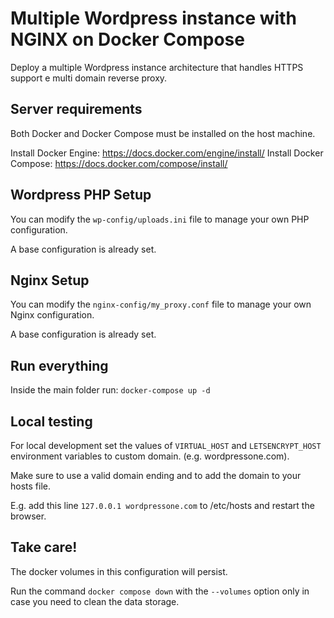 # Multiple Wordpress instance with NGINX on Docker Compose
Deploy a multiple Wordpress instance architecture that handles HTTPS support e multi domain reverse proxy.
## Server requirements
Both Docker and Docker Compose must be installed on the host machine.

Install Docker Engine: https://docs.docker.com/engine/install/
Install Docker Compose: https://docs.docker.com/compose/install/

## Wordpress PHP Setup
You can modify the `wp-config/uploads.ini` file to manage your own PHP configuration.

A base configuration is already set.

## Nginx Setup
You can modify the `nginx-config/my_proxy.conf` file to manage your own Nginx configuration.

A base configuration is already set.

## Run everything
Inside the main folder run:
`docker-compose up -d`

## Local testing
For local development set the values of `VIRTUAL_HOST` and `LETSENCRYPT_HOST` environment variables to custom domain. (e.g. wordpressone.com). 

Make sure to use a valid domain ending and to add the domain to your hosts file.

E.g. add this line `127.0.0.1 wordpressone.com` to /etc/hosts and restart the browser.

## Take care!
The docker volumes in this configuration will persist.

Run the command `docker compose down` with the `--volumes` option only in case you need to clean the data storage.